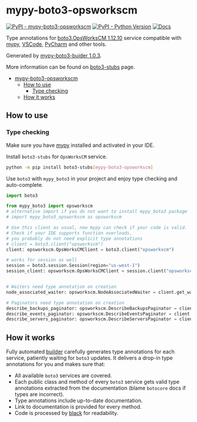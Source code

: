 # mypy-boto3-opsworkscm

[![PyPI - mypy-boto3-opsworkscm](https://img.shields.io/pypi/v/mypy-boto3-opsworkscm.svg?color=blue)](https://pypi.org/project/mypy-boto3-opsworkscm)
[![PyPI - Python Version](https://img.shields.io/pypi/pyversions/mypy-boto3-opsworkscm.svg?color=blue)](https://pypi.org/project/mypy-boto3-opsworkscm)
[![Docs](https://img.shields.io/readthedocs/mypy-boto3-builder.svg?color=blue)](https://mypy-boto3-builder.readthedocs.io/)

Type annotations for
[boto3.OpsWorksCM 1.12.10](https://boto3.amazonaws.com/v1/documentation/api/1.12.10/reference/services/opsworkscm.html#OpsWorksCM) service
compatible with [mypy](https://github.com/python/mypy), [VSCode](https://code.visualstudio.com/),
[PyCharm](https://www.jetbrains.com/pycharm/) and other tools.

Generated by [mypy-boto3-buider 1.0.3](https://github.com/vemel/mypy_boto3_builder).

More information can be found on [boto3-stubs](https://pypi.org/project/boto3-stubs/) page.

- [mypy-boto3-opsworkscm](#mypy-boto3-opsworkscm)
  - [How to use](#how-to-use)
    - [Type checking](#type-checking)
  - [How it works](#how-it-works)

## How to use

### Type checking

Make sure you have [mypy](https://github.com/python/mypy) installed and activated in your IDE.

Install `boto3-stubs` for `OpsWorksCM` service.

```bash
python -m pip install boto3-stubs[mypy-boto3-opsworkscm]
```

Use `boto3` with `mypy_boto3` in your project and enjoy type checking and auto-complete.

```python
import boto3

from mypy_boto3 import opsworkscm
# alternative import if you do not want to install mypy_boto3 package
# import mypy_boto3_opsworkscm as opsworkscm

# Use this client as usual, now mypy can check if your code is valid.
# Check if your IDE supports function overloads,
# you probably do not need explicit type annotations
# client = boto3.client("opsworkscm")
client: opsworkscm.OpsWorksCMClient = boto3.client("opsworkscm")

# works for session as well
session = boto3.session.Session(region="us-west-1")
session_client: opsworkscm.OpsWorksCMClient = session.client("opsworkscm")


# Waiters need type annotation on creation
node_associated_waiter: opsworkscm.NodeAssociatedWaiter = client.get_waiter("node_associated")

# Paginators need type annotation on creation
describe_backups_paginator: opsworkscm.DescribeBackupsPaginator = client.get_paginator("describe_backups")
describe_events_paginator: opsworkscm.DescribeEventsPaginator = client.get_paginator("describe_events")
describe_servers_paginator: opsworkscm.DescribeServersPaginator = client.get_paginator("describe_servers")
```

## How it works

Fully automated [builder](https://github.com/vemel/mypy_boto3_builder) carefully generates
type annotations for each service, patiently waiting for `boto3` updates. It delivers
a drop-in type annotations for you and makes sure that:

- All available `boto3` services are covered.
- Each public class and method of every `boto3` service gets valid type annotations
  extracted from the documentation (blame `botocore` docs if types are incorrect).
- Type annotations include up-to-date documentation.
- Link to documentation is provided for every method.
- Code is processed by [black](https://github.com/psf/black) for readability.